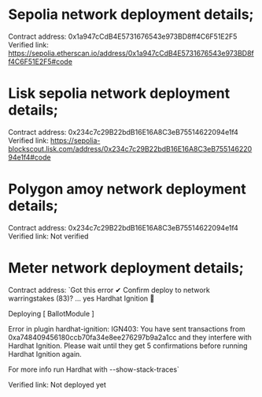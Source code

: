 # Sepolia network deployment details;

Contract address: 0x1a947cCdB4E5731676543e973BD8ff4C6F51E2F5
Verified link: https://sepolia.etherscan.io/address/0x1a947cCdB4E5731676543e973BD8ff4C6F51E2F5#code

# Lisk sepolia network deployment details;

Contract address: 0x234c7c29B22bdB16E16A8C3eB75514622094e1f4
Verified link: https://sepolia-blockscout.lisk.com/address/0x234c7c29B22bdB16E16A8C3eB75514622094e1f4#code

# Polygon amoy network deployment details;

Contract address: 0x234c7c29B22bdB16E16A8C3eB75514622094e1f4
Verified link: Not verified

# Meter network deployment details;

Contract address: `Got this error
✔ Confirm deploy to network warringstakes (83)? … yes
Hardhat Ignition 🚀

Deploying [ BallotModule ]

Error in plugin hardhat-ignition: IGN403: You have sent transactions from 0xa748409456180ccb70fa34e8ee276297b9a2a1cc and they interfere with Hardhat Ignition. Please wait until they get 5 confirmations before running Hardhat Ignition again.

For more info run Hardhat with --show-stack-traces`

Verified link: Not deployed yet
